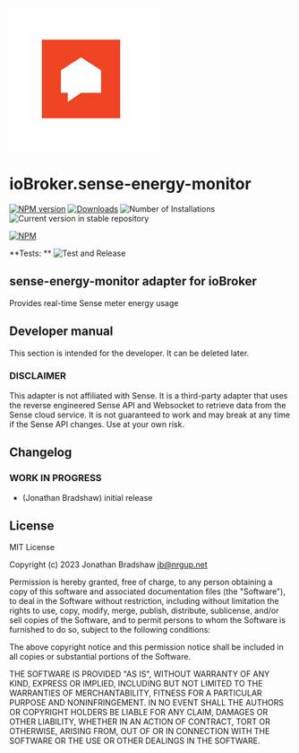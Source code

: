 ![Logo](admin/sense-energy-monitor.png)

# ioBroker.sense-energy-monitor

[![NPM version](https://img.shields.io/npm/v/iobroker.sense-energy-monitor.svg)](https://www.npmjs.com/package/iobroker.sense-energy-monitor)
[![Downloads](https://img.shields.io/npm/dm/iobroker.sense-energy-monitor.svg)](https://www.npmjs.com/package/iobroker.sense-energy-monitor)
![Number of Installations](https://iobroker.live/badges/sense-energy-monitor-installed.svg)
![Current version in stable repository](https://iobroker.live/badges/sense-energy-monitor-stable.svg)

[![NPM](https://nodei.co/npm/iobroker.sense-energy-monitor.png?downloads=true)](https://nodei.co/npm/iobroker.sense-energy-monitor/)

**Tests:
** ![Test and Release](https://github.com/bradsjm/ioBroker.sense-energy-monitor/workflows/Test%20and%20Release/badge.svg)

## sense-energy-monitor adapter for ioBroker

Provides real-time Sense meter energy usage

## Developer manual

This section is intended for the developer. It can be deleted later.

### DISCLAIMER

This adapter is not affiliated with Sense. It is a third-party adapter that uses the reverse engineered Sense API
and Websocket to retrieve data from the Sense cloud service. It is not guaranteed to work and may break at any time
if the Sense API changes. Use at your own risk.

## Changelog

<!--
    Placeholder for the next version (at the beginning of the line):
    ### **WORK IN PROGRESS**
-->

### **WORK IN PROGRESS**

* (Jonathan Bradshaw) initial release

## License

MIT License

Copyright (c) 2023 Jonathan Bradshaw <jb@nrgup.net>

Permission is hereby granted, free of charge, to any person obtaining a copy
of this software and associated documentation files (the "Software"), to deal
in the Software without restriction, including without limitation the rights
to use, copy, modify, merge, publish, distribute, sublicense, and/or sell
copies of the Software, and to permit persons to whom the Software is
furnished to do so, subject to the following conditions:

The above copyright notice and this permission notice shall be included in all
copies or substantial portions of the Software.

THE SOFTWARE IS PROVIDED "AS IS", WITHOUT WARRANTY OF ANY KIND, EXPRESS OR
IMPLIED, INCLUDING BUT NOT LIMITED TO THE WARRANTIES OF MERCHANTABILITY,
FITNESS FOR A PARTICULAR PURPOSE AND NONINFRINGEMENT. IN NO EVENT SHALL THE
AUTHORS OR COPYRIGHT HOLDERS BE LIABLE FOR ANY CLAIM, DAMAGES OR OTHER
LIABILITY, WHETHER IN AN ACTION OF CONTRACT, TORT OR OTHERWISE, ARISING FROM,
OUT OF OR IN CONNECTION WITH THE SOFTWARE OR THE USE OR OTHER DEALINGS IN THE
SOFTWARE.
